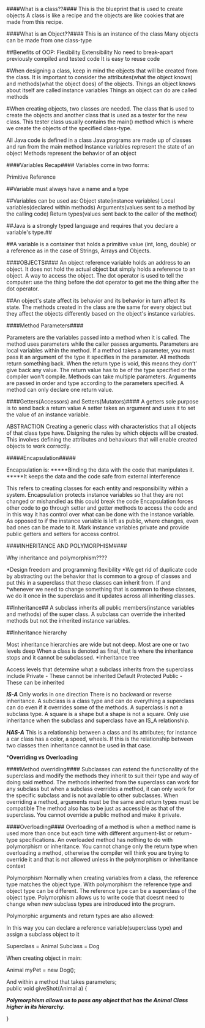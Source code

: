 ####What is a class??####
This is the blueprint that is used to create objects
A class is like a recipe and the objects are like cookies that are made from this recipe.



####What is an Object??####
This is an instance of the class
Many objects can be made from one class-type


##Benefits of OOP:
Flexibility
Extensibility
No need to break-apart previously compiled and tested code
It is easy to reuse code

#When designing a class, keep in mind the objects that will be created from the class. It is important to consider the attributes(what the object knows) and methods(what the object does) of the objects.
Things an object knows about itself are called instance variables
Things an object can do are called methods


#When creating objects, two classes are needed. The class that is used to create the objects and another class that is used as a tester for the new class. This tester class usually contains the main() method which is where we create the objects of the specified class-type.


All Java code is defined in a class
Java programs are made up of classes and run from the main method
Instance variables represent the state of an object
Methods represent the behavior of an object



####Variables Recap####
Variables come in two forms:

Primitive
Reference

##Variable must always have a name and a type

##Variables can be used as:
Object state(instance variables)
Local variables(declared within methods)
Arguments(values sent to a method by the calling code)
Return types(values sent back to the caller of the method)

##Java is a strongly typed language and requires that you declare a variable's type.##

##A variable is a container that holds a primitive value (int, long, double) or a reference as in the case of Strings, Arrays and Objects.



####OBJECTS####
An object reference variable holds an address to an object. It does not hold the actual object but simply holds a reference to an object. A way to access the object.
The dot operator is used to tell the computer:  use the thing before the dot operator to get me the thing after the dot operator.

##An object's state affect its behavior and its behavior in turn affect its state.
The methods created in the class are the same for every object but they affect the objects differently based on the object's instance variables.


####Method Parameters####

Parameters are the variables passed into a method when it is called.
The method uses parameters while the caller passes arguments.
Parameters are local variables within the method.
If a method takes a parameter, you must pass it an argument of the type it specifies in the parameter.
All methods return something back. When the return type is void, this means they don’t' give back any value.
The return value has to be of the type specified or the compiler won't compile.
Methods can take multiple parameters. Arguments are passed in order and type according to the parameters specified.
A method can only declare one return value.


####Getters(Accessors) and Setters(Mutators)####
A getters sole purpose is to send back a return value
A setter takes an argument and uses it to set the value of an instance variable.




ABSTRACTION
Creating a generic class with characteristics that all objects of that class type have.
Disigning the rules by which objects will be created. This involves defining the attributes and behaviours that will enable created objects to work correctly.

#####Encapsulation#####

Encapsulation is:
*****Binding the data with the code that manipulates it.
*****It keeps the data and the code safe from external interference

This refers to creating classes for each entity and responsibility within a system.
Encapsulation protects instance variables so that they are not changed or mishandled as this could break the code
Encapsulation forces other code to go through setter and getter methods to access the code and in this way it has control over what can be done with the instance variable. As opposed to if the instance variable is left as public, where changes, even bad ones can be made to it.
Mark instance variables private and provide public getters and setters for access control.


####INHERITANCE AND POLYMORPHISM####

Why inheritance and polymorphism????

*Design freedom and programming flexibility
*We get rid of duplicate code by abstracting out the behavior that is common to a group of classes and put this in a superclass that these classes can inherit from. If and *whenever we need to change something that is common to these classes, we do it once in the superclass and it updates across all inheriting classes.


##Inheritance##
A subclass inherits all public members(instance variables and methods) of the super class.
A subclass can override the inherited methods but not the inherited instance variables.

##Inheritance hierarchy

Most inheritance hierarchies are wide but not deep.
Most are one or two levels deep
When a class is denoted as final, that Is where the inheritance stops and it cannot be subclassed.
*Inheritance tree

Access levels that determine what a subclass inherits from the superclass include
Private - These cannot be inherited
Default
Protected
Public - These can be inherited


*****IS-A*****
Only works in one direction
There is no backward or reverse inheritance. A subclass is a class type and can do everything  a superclass can do even if it overrides some of the methods. A superclass is not a subclass type. A square is a shape but a shape is not a square.
Only use inheritance when the subclass and superclass have an IS_A relationship.

*****HAS-A*****
This is a relationship between a class and its attributes; for instance a car class has a color, a speed, wheels.
If this is the relationship between two classes then inheritance cannot be used in that case.



*****Overriding vs Overloading****

####Method overriding####
Subclasses can extend the functionality of the superclass and modify the methods they inherit to suit their type and way of doing said method.
The methods inherited from the superclass can work for any subclass but when a subclass overrides a method, it can only work for the specific subclass and is not available to other subclasses.
When overriding a method, arguments must be the same and return types must be compatible
The method also has to be just as accessible as that of the superclass. You cannot override a public method and make it private.



####Overloading####
Overloading of a method is when a method name is used more than once but each time with different argument-list or return-type specifications. An overloaded method has nothing to do with polymorphism or inheritance. You cannot change only the return type when overloading a method, otherwise the compiler will think you are trying to override it and that is not allowed unless in the polymorphism or inheritance context


Polymorphism
Normally when creating variables from a class, the reference type matches the object type. With polymorphism the reference type and object type can be different.
The reference type can be a superclass of the object type.
Polymorphism allows us to write code that doesnt need to change when new subclass types are introduced into the program.

Polymorphic arguments and return types are also allowed:

In this way you can declare a reference variable(superclass type) and assign a subclass object to it

Superclass = Animal
Subclass = Dog

When creating object in main:

Animal myPet = new Dog();


And within a method that takes parameters;  
public void giveShot(Animal a) {

*****Polymorphism allows us to pass any object that has the Animal Class higher in its hierarchy.*****

}



